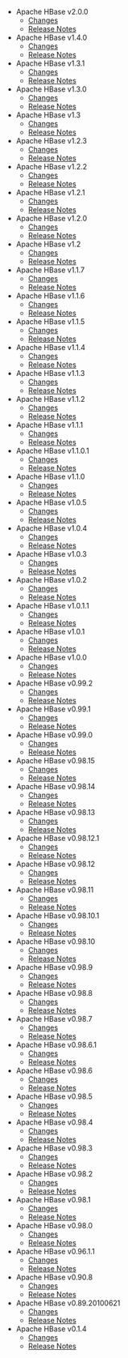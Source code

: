 
<!---
# Licensed to the Apache Software Foundation (ASF) under one
# or more contributor license agreements.  See the NOTICE file
# distributed with this work for additional information
# regarding copyright ownership.  The ASF licenses this file
# to you under the Apache License, Version 2.0 (the
# "License"); you may not use this file except in compliance
# with the License.  You may obtain a copy of the License at
#
#     http://www.apache.org/licenses/LICENSE-2.0
#
# Unless required by applicable law or agreed to in writing, software
# distributed under the License is distributed on an "AS IS" BASIS,
# WITHOUT WARRANTIES OR CONDITIONS OF ANY KIND, either express or implied.
# See the License for the specific language governing permissions and
# limitations under the License.
-->
* Apache HBase v2.0.0
    * [Changes](2.0.0/CHANGES.2.0.0.html)
    * [Release Notes](2.0.0/RELEASENOTES.2.0.0.html)
* Apache HBase v1.4.0
    * [Changes](1.4.0/CHANGES.1.4.0.html)
    * [Release Notes](1.4.0/RELEASENOTES.1.4.0.html)
* Apache HBase v1.3.1
    * [Changes](1.3.1/CHANGES.1.3.1.html)
    * [Release Notes](1.3.1/RELEASENOTES.1.3.1.html)
* Apache HBase v1.3.0
    * [Changes](1.3.0/CHANGES.1.3.0.html)
    * [Release Notes](1.3.0/RELEASENOTES.1.3.0.html)
* Apache HBase v1.3
    * [Changes](1.3/CHANGES.1.3.html)
    * [Release Notes](1.3/RELEASENOTES.1.3.html)
* Apache HBase v1.2.3
    * [Changes](1.2.3/CHANGES.1.2.3.html)
    * [Release Notes](1.2.3/RELEASENOTES.1.2.3.html)
* Apache HBase v1.2.2
    * [Changes](1.2.2/CHANGES.1.2.2.html)
    * [Release Notes](1.2.2/RELEASENOTES.1.2.2.html)
* Apache HBase v1.2.1
    * [Changes](1.2.1/CHANGES.1.2.1.html)
    * [Release Notes](1.2.1/RELEASENOTES.1.2.1.html)
* Apache HBase v1.2.0
    * [Changes](1.2.0/CHANGES.1.2.0.html)
    * [Release Notes](1.2.0/RELEASENOTES.1.2.0.html)
* Apache HBase v1.2
    * [Changes](1.2/CHANGES.1.2.html)
    * [Release Notes](1.2/RELEASENOTES.1.2.html)
* Apache HBase v1.1.7
    * [Changes](1.1.7/CHANGES.1.1.7.html)
    * [Release Notes](1.1.7/RELEASENOTES.1.1.7.html)
* Apache HBase v1.1.6
    * [Changes](1.1.6/CHANGES.1.1.6.html)
    * [Release Notes](1.1.6/RELEASENOTES.1.1.6.html)
* Apache HBase v1.1.5
    * [Changes](1.1.5/CHANGES.1.1.5.html)
    * [Release Notes](1.1.5/RELEASENOTES.1.1.5.html)
* Apache HBase v1.1.4
    * [Changes](1.1.4/CHANGES.1.1.4.html)
    * [Release Notes](1.1.4/RELEASENOTES.1.1.4.html)
* Apache HBase v1.1.3
    * [Changes](1.1.3/CHANGES.1.1.3.html)
    * [Release Notes](1.1.3/RELEASENOTES.1.1.3.html)
* Apache HBase v1.1.2
    * [Changes](1.1.2/CHANGES.1.1.2.html)
    * [Release Notes](1.1.2/RELEASENOTES.1.1.2.html)
* Apache HBase v1.1.1
    * [Changes](1.1.1/CHANGES.1.1.1.html)
    * [Release Notes](1.1.1/RELEASENOTES.1.1.1.html)
* Apache HBase v1.1.0.1
    * [Changes](1.1.0.1/CHANGES.1.1.0.1.html)
    * [Release Notes](1.1.0.1/RELEASENOTES.1.1.0.1.html)
* Apache HBase v1.1.0
    * [Changes](1.1.0/CHANGES.1.1.0.html)
    * [Release Notes](1.1.0/RELEASENOTES.1.1.0.html)
* Apache HBase v1.0.5
    * [Changes](1.0.5/CHANGES.1.0.5.html)
    * [Release Notes](1.0.5/RELEASENOTES.1.0.5.html)
* Apache HBase v1.0.4
    * [Changes](1.0.4/CHANGES.1.0.4.html)
    * [Release Notes](1.0.4/RELEASENOTES.1.0.4.html)
* Apache HBase v1.0.3
    * [Changes](1.0.3/CHANGES.1.0.3.html)
    * [Release Notes](1.0.3/RELEASENOTES.1.0.3.html)
* Apache HBase v1.0.2
    * [Changes](1.0.2/CHANGES.1.0.2.html)
    * [Release Notes](1.0.2/RELEASENOTES.1.0.2.html)
* Apache HBase v1.0.1.1
    * [Changes](1.0.1.1/CHANGES.1.0.1.1.html)
    * [Release Notes](1.0.1.1/RELEASENOTES.1.0.1.1.html)
* Apache HBase v1.0.1
    * [Changes](1.0.1/CHANGES.1.0.1.html)
    * [Release Notes](1.0.1/RELEASENOTES.1.0.1.html)
* Apache HBase v1.0.0
    * [Changes](1.0.0/CHANGES.1.0.0.html)
    * [Release Notes](1.0.0/RELEASENOTES.1.0.0.html)
* Apache HBase v0.99.2
    * [Changes](0.99.2/CHANGES.0.99.2.html)
    * [Release Notes](0.99.2/RELEASENOTES.0.99.2.html)
* Apache HBase v0.99.1
    * [Changes](0.99.1/CHANGES.0.99.1.html)
    * [Release Notes](0.99.1/RELEASENOTES.0.99.1.html)
* Apache HBase v0.99.0
    * [Changes](0.99.0/CHANGES.0.99.0.html)
    * [Release Notes](0.99.0/RELEASENOTES.0.99.0.html)
* Apache HBase v0.98.15
    * [Changes](0.98.15/CHANGES.0.98.15.html)
    * [Release Notes](0.98.15/RELEASENOTES.0.98.15.html)
* Apache HBase v0.98.14
    * [Changes](0.98.14/CHANGES.0.98.14.html)
    * [Release Notes](0.98.14/RELEASENOTES.0.98.14.html)
* Apache HBase v0.98.13
    * [Changes](0.98.13/CHANGES.0.98.13.html)
    * [Release Notes](0.98.13/RELEASENOTES.0.98.13.html)
* Apache HBase v0.98.12.1
    * [Changes](0.98.12.1/CHANGES.0.98.12.1.html)
    * [Release Notes](0.98.12.1/RELEASENOTES.0.98.12.1.html)
* Apache HBase v0.98.12
    * [Changes](0.98.12/CHANGES.0.98.12.html)
    * [Release Notes](0.98.12/RELEASENOTES.0.98.12.html)
* Apache HBase v0.98.11
    * [Changes](0.98.11/CHANGES.0.98.11.html)
    * [Release Notes](0.98.11/RELEASENOTES.0.98.11.html)
* Apache HBase v0.98.10.1
    * [Changes](0.98.10.1/CHANGES.0.98.10.1.html)
    * [Release Notes](0.98.10.1/RELEASENOTES.0.98.10.1.html)
* Apache HBase v0.98.10
    * [Changes](0.98.10/CHANGES.0.98.10.html)
    * [Release Notes](0.98.10/RELEASENOTES.0.98.10.html)
* Apache HBase v0.98.9
    * [Changes](0.98.9/CHANGES.0.98.9.html)
    * [Release Notes](0.98.9/RELEASENOTES.0.98.9.html)
* Apache HBase v0.98.8
    * [Changes](0.98.8/CHANGES.0.98.8.html)
    * [Release Notes](0.98.8/RELEASENOTES.0.98.8.html)
* Apache HBase v0.98.7
    * [Changes](0.98.7/CHANGES.0.98.7.html)
    * [Release Notes](0.98.7/RELEASENOTES.0.98.7.html)
* Apache HBase v0.98.6.1
    * [Changes](0.98.6.1/CHANGES.0.98.6.1.html)
    * [Release Notes](0.98.6.1/RELEASENOTES.0.98.6.1.html)
* Apache HBase v0.98.6
    * [Changes](0.98.6/CHANGES.0.98.6.html)
    * [Release Notes](0.98.6/RELEASENOTES.0.98.6.html)
* Apache HBase v0.98.5
    * [Changes](0.98.5/CHANGES.0.98.5.html)
    * [Release Notes](0.98.5/RELEASENOTES.0.98.5.html)
* Apache HBase v0.98.4
    * [Changes](0.98.4/CHANGES.0.98.4.html)
    * [Release Notes](0.98.4/RELEASENOTES.0.98.4.html)
* Apache HBase v0.98.3
    * [Changes](0.98.3/CHANGES.0.98.3.html)
    * [Release Notes](0.98.3/RELEASENOTES.0.98.3.html)
* Apache HBase v0.98.2
    * [Changes](0.98.2/CHANGES.0.98.2.html)
    * [Release Notes](0.98.2/RELEASENOTES.0.98.2.html)
* Apache HBase v0.98.1
    * [Changes](0.98.1/CHANGES.0.98.1.html)
    * [Release Notes](0.98.1/RELEASENOTES.0.98.1.html)
* Apache HBase v0.98.0
    * [Changes](0.98.0/CHANGES.0.98.0.html)
    * [Release Notes](0.98.0/RELEASENOTES.0.98.0.html)
* Apache HBase v0.96.1.1
    * [Changes](0.96.1.1/CHANGES.0.96.1.1.html)
    * [Release Notes](0.96.1.1/RELEASENOTES.0.96.1.1.html)
* Apache HBase v0.90.8
    * [Changes](0.90.8/CHANGES.0.90.8.html)
    * [Release Notes](0.90.8/RELEASENOTES.0.90.8.html)
* Apache HBase v0.89.20100621
    * [Changes](0.89.20100621/CHANGES.0.89.20100621.html)
    * [Release Notes](0.89.20100621/RELEASENOTES.0.89.20100621.html)
* Apache HBase v0.1.4
    * [Changes](0.1.4/CHANGES.0.1.4.html)
    * [Release Notes](0.1.4/RELEASENOTES.0.1.4.html)
